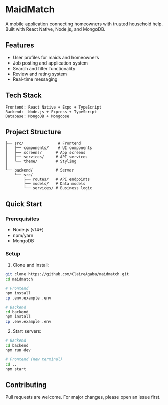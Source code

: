 # MaidMatch

A mobile application connecting homeowners with trusted household help. Built with React Native, Node.js, and MongoDB.

## Features

- User profiles for maids and homeowners
- Job posting and application system
- Search and filter functionality
- Review and rating system
- Real-time messaging

## Tech Stack

```
Frontend: React Native + Expo + TypeScript
Backend:  Node.js + Express + TypeScript
Database: MongoDB + Mongoose
```

## Project Structure

```
├── src/               # Frontend
│   ├── components/    # UI components
│   ├── screens/      # App screens
│   ├── services/     # API services
│   └── theme/        # Styling
│
└── backend/          # Server
    └── src/
        ├── routes/   # API endpoints
        ├── models/   # Data models
        └── services/ # Business logic
```

## Quick Start

### Prerequisites
- Node.js (v14+)
- npm/yarn
- MongoDB

### Setup

1. Clone and install:
```bash
git clone https://github.com/ClaireAgaba/maidmatch.git
cd maidmatch

# Frontend
npm install
cp .env.example .env

# Backend
cd backend
npm install
cp .env.example .env
```

2. Start servers:
```bash
# Backend
cd backend
npm run dev

# Frontend (new terminal)
cd ..
npm start
```

## Contributing

Pull requests are welcome. For major changes, please open an issue first.
